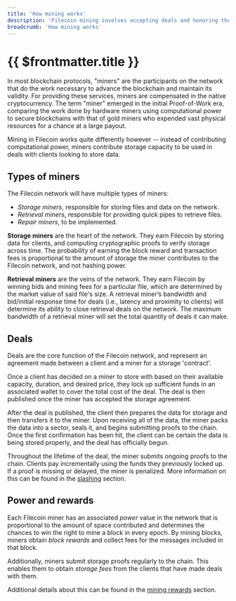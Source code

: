 ```yaml
---
title: 'How mining works'
description: 'Filecoin mining involves accepting deals and honoring them by inserting proofs in the chain. This provides an overview of the mining process.'
breadcrumb: 'How mining works'
---
```


# {{ $frontmatter.title }}

In most blockchain protocols, "miners" are the participants on the network that do the work necessary to advance the blockchain and maintain its validity. For providing these services, miners are compensated in the native cryptocurrency. The term "miner" emerged in the initial Proof-of-Work era, comparing the work done by hardware miners using computational power to secure blockchains with that of gold miners who expended vast physical resources for a chance at a large payout.

Mining in Filecoin works quite differently however -- instead of contributing computational power, miners contribute storage capacity to be used in deals with clients looking to store data.

## Types of miners

The Filecoin network will have multiple types of miners:

- _Storage miners_, responsible for storing files and data on the network.
- _Retrieval miners_, responsible for providing quick pipes to retrieve files.
- _Repair miners_, to be implemented.

**Storage miners** are the heart of the network. They earn Filecoin by storing data for clients, and computing cryptographic proofs to verify storage across time. The probability of earning the block reward and transaction fees is proportional to the amount of storage the miner contributes to the Filecoin network, and not hashing power.

**Retrieval miners** are the veins of the network. They earn Filecoin by winning bids and mining fees for a particular file, which are determined by the market value of said file's size. A retrieval miner’s bandwidth and bid/initial response time for deals (i.e., latency and proximity to clients) will determine its ability to close retrieval deals on the network. The maximum bandwidth of a retrieval miner will set the total quantity of deals it can make.

## Deals

Deals are the core function of the Filecoin network, and represent an agreement made between a client and a miner for a storage 'contract'.

Once a client has decided on a miner to store with based on their available capacity, duration, and desired price, they lock up sufficient funds in an associated wallet to cover the total cost of the deal. The deal is then published once the miner has accepted the storage agreement.

After the deal is published, the client then prepares the data for storage and then transfers it to the miner. Upon receiving all of the data, the miner packs the data into a sector, seals it, and begins submitting proofs to the chain. Once the first confirmation has been hit, the client can be certain the data is being stored properly, and the deal has officially begun.

Throughout the lifetime of the deal, the miner submits ongoing proofs to the chain. Clients pay incrementally using the funds they previously locked up. If a proof is missing or delayed, the miner is penalized. More information on this can be found in the [slashing](slashing.md) section.

## Power and rewards

Each Filecoin miner has an associated _power_ value in the network that is proportional to the amount of space contributed and determines the chances to win the right to mine a block in every epoch. By mining blocks, miners obtain _block rewards_ and collect fees for the messages included in that block.

Additionally, miners submit storage proofs regularly to the chain. This enables them to obtain _storage fees_ from the clients that have made deals with them.

Additional details about this can be found in the [mining rewards](mining-rewards.md) section.
